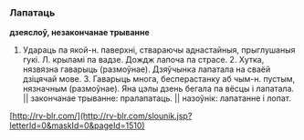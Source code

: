 ### Лапатаць
**дзеяслоў, незакончанае трыванне**

1. Удараць па якой-н. паверхні, ствараючы аднастайныя, прыглушаныя гукі. Л. крыламі па вадзе. Дождж лапоча па страсе. 2. Хутка, нязвязна гаварыць (размоўнае). Дзяўчынка лапатала на сваёй дзіцячай мове. 3. Гаварыць многа, бесперастанку аб чым-н. пустым, нязначным (размоўнае). Яна цэлы дзень бегала па вёсцы і лапатала. || закончанае трыванне: пралапатаць. || назоўнік: лапатанне і лопат.

<a rel="author">[http://rv-blr.com/](http://rv-blr.com/slounik.jsp?letterId=0&maskId=0&pageId=1510)</a>
